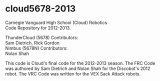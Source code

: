 cloud5678-2013
==============

Carnegie Vanguard High School (Cloud) Robotics  
Code Repository for 2012-2013.

ThunderCloud (5678) Contributors:  
Sam Dietrich, Rick Gordon  
Nimbus (5678N) Contributors:  
Nolan Shah

This code is Cloud's final code for the 2012-2013 season. The FRC Code was authored by Sam Dietrich and Nolan Shah for the Discobot's 2012 robot. The VRC Code was written for the VEX Sack Attack robots.
